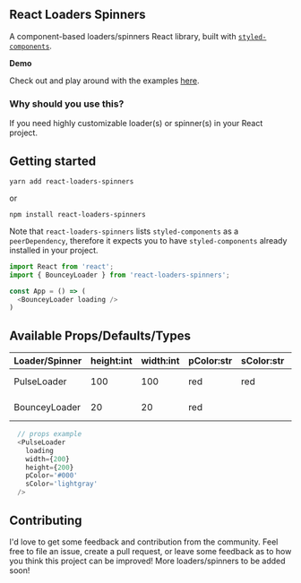 ## React Loaders Spinners

A component-based loaders/spinners React library, built with [`styled-components`](https://github.com/styled-components/styled-components).

**Demo**

Check out and play around with the examples [here](https://codesandbox.io/s/2prqo9p5wn).

### Why should you use this?

If you need highly customizable loader(s) or spinner(s) in your React project.

## Getting started

```
yarn add react-loaders-spinners
```
or
```
npm install react-loaders-spinners
```

Note that `react-loaders-spinners` lists `styled-components` as a `peerDependency`, therefore it expects you to have `styled-components` already installed in your project.

```javascript
import React from 'react';
import { BounceyLoader } from 'react-loaders-spinners';

const App = () => (
  <BounceyLoader loading />
)
```

## **Available Props/Defaults/Types**

|  Loader/Spinner  | height:int | width:int | pColor:str | sColor:str | spaceBetween:int |   loading:bool    |
| ---------------- | ---------- | --------- | ---------- | ---------- | ---------------- | ----------------- |
|    PulseLoader   |     100    |    100    |     red    |     red    |                  |   true *required  |
|   BounceyLoader  |     20     |    20     |     red    |            |        20        |   true *required  | 


```javascript
  // props example
  <PulseLoader 
    loading
    width={200}
    height={200}
    pColor='#000'
    sColor='lightgray'
  />
```
## Contributing

I'd love to get some feedback and contribution from the community. Feel free to file an issue, create a pull request, or leave some feedback as to how you think this project can be improved! More loaders/spinners to be added soon!